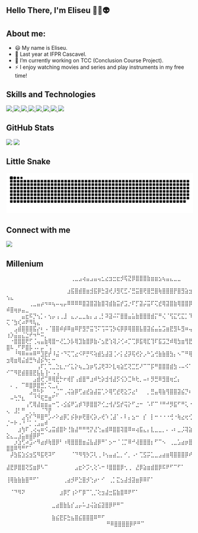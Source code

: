 ## Hello There, I'm Eliseu 🖖🏾👽
## About me:

- 😃 My name is Eliseu.
- 📖 Last year at IFPR Cascavel.
- 🔭 I’m currently working on TCC (Conclusion Course Project).
- ⚡ I enjoy watching movies and series and play instruments in my free time!

<h2> Skills and Technologies </h2>
<a href= https://github.com/EliseuDLS?tab=repositories&q=&type=&language=javascript&sort= > <img width ='40px' src ='https://raw.githubusercontent.com/rahulbanerjee26/githubAboutMeGenerator/main/icons/javascript.svg'> </a>
<a href= https://github.com/EliseuDLS?tab=repositories&q=&type=&language=reactjs&sort= > <img width ='45px' src ='https://raw.githubusercontent.com/rahulbanerjee26/githubAboutMeGenerator/main/icons/java.svg'> </a>
<a href= https://github.com/EliseuDLS?tab=repositories&q=&type=&language=reactnative&sort= > <img width ='40px' src ='https://raw.githubusercontent.com/rahulbanerjee26/githubAboutMeGenerator/main/icons/css.svg'> </a>
<a href= https://github.com/EliseuDLS?tab=repositories&q=&type=&language=nodejs&sort= > <img width ='40px' src ='https://raw.githubusercontent.com/rahulbanerjee26/githubAboutMeGenerator/main/icons/html.svg'> </a>
<a href= https://github.com/EliseuDLS?tab=repositories&q=&type=&language=nodejs&sort= > <img width ='39px' src ='https://cdn.jsdelivr.net/gh/devicons/devicon/icons/vscode/vscode-original.svg'> </a>
<a href= https://github.com/EliseuDLS?tab=repositories&q=&type=&language=nodejs&sort= > <img width ='43px' src
='https://cdn.jsdelivr.net/gh/devicons/devicon/icons/jupyter/jupyter-original-wordmark.svg'> </a>
<a href= https://github.com/EliseuDLS?tab=repositories&q=&type=&language=nodejs&sort= > <img width ='43px' src
='https://cdn.jsdelivr.net/gh/devicons/devicon/icons/androidstudio/androidstudio-original.svg'> </a>
<a href= https://github.com/EliseuDLS?tab=repositories&q=&type=&language=nodejs&sort= > <img width ='46px' src
='https://cdn.jsdelivr.net/gh/devicons/devicon/icons/arduino/arduino-original-wordmark.svg'> </a>
                   
<h2> GitHub Stats </h2>
<div>
  <img height="180em" src="https://github-readme-stats.vercel.app/api?username=EliseuDLS&show_icons=true&theme=dark&include_all_commits=true&count_private=true"/>
  <img height="180em" src="https://github-readme-stats-eight-theta.vercel.app/api/top-langs/?username=EliseuDLS&layout=compact&langs_count=8&theme=dark"/>
</div>

<h2> Little Snake </h2>
<p align="center">  
<picture>
  <source
    media="(prefers-color-scheme: dark)"
    srcset="
      https://raw.githubusercontent.com/platane/snk/output/github-contribution-grid-snake-dark.svg
    "
  />
  <source
    media="(prefers-color-scheme: light)"
    srcset="
      https://raw.githubusercontent.com/platane/snk/output/github-contribution-grid-snake.svg
    "
  />
  <img
    alt="github contribution grid snake animation"
    src="https://raw.githubusercontent.com/platane/snk/output/github-contribution-grid-snake-dark.svg"
  />
</picture>
</p>

<h2> Connect with me </h2>
<a href="https://instagram.com/eliseu.dls/" target="_blank"><img src="https://img.shields.io/badge/-Instagram-%23E4405F?style=for-the-badge&logo=instagram&logoColor=white" target="_blank"></a>

<h2> Millenium </h2>


⠀⠀⠀⠀⠀⠀⠀⠀⠀⠀⠀⠀⠀⠀⠀⠀⠀⢀⣀⣠⢴⣤⣠⣤⢤⣂⣔⣲⣒⣖⡺⢯⣝⡿⣿⣿⣿⣷⣶⣶⣢⢦⣤⣄⣀⣀⠀⠀⠀⠀⠀⠀⠀⠀⠀⠀⠀⠀⠀⠀⠀⠀⠀
⠀⠀⠀⠀⠀⠀⠀⠀⠀⠀⠀⠀⠀⠀⠀⠀⣰⣯⣿⣾⣿⣶⣺⣯⡿⣓⣽⢞⡸⣻⢏⣋⠌⣛⣭⣿⢟⣿⣛⣿⢷⣿⣿⣿⡟⣿⣻⣵⣲⢢⣄⠀⠀⠀⠀⠀⠀⠀⠀⠀⠀⠀⠀
⠀⠀⠀⠀⠀⠀⢀⣀⣤⡴⠲⠶⢦⠤⢤⡤⠿⠿⠿⠿⣿⣽⣿⣽⣷⣿⢽⣾⣷⣭⡞⣩⡐⠏⡋⣽⡬⣭⠏⢍⣞⢿⣽⣿⣷⢿⣿⣿⡿⠾⣿⢶⡶⣤⣀⠀⠀⠀⠀⠀⠀⠀⠀
⠀⠀⠀⠀⣤⣖⠯⡙⢢⡁⠄⢢⡤⢠⢀⣸⠀⣄⡠⣀⣀⣦⡄⣠⢀⡃⠽⣽⠬⠍⣿⣿⣤⣥⣷⣿⣿⣿⣾⡍⠛⢌⠈⢫⣍⢋⣍⡁⠹⢍⠈⣳⢎⠴⠟⠻⢧⣄⠀⠀⠀⠀⠀
⠀⠀⣠⣾⣿⣿⣿⣯⡔⠆⠠⠈⣿⣿⠾⡾⠿⣶⠿⡟⣻⡛⣭⢙⠍⢩⠭⢩⡳⢮⡿⡿⢿⣿⣿⣧⣿⣽⣮⣤⣥⣩⣶⣟⣻⠧⣻⠶⢤⢰⡱⣬⣤⣌⣑⠞⠲⠓⠭⡀⠀⠀⠀
⠀⠐⣿⣿⣿⢟⡋⢈⢤⣤⣷⢿⣿⠒⢜⣁⡱⡧⢿⣹⣷⣿⡿⣷⠌⣢⣟⢱⢽⡨⢊⠴⡉⢉⡿⣯⢿⣏⢹⠏⣯⣩⣙⠾⢿⣳⣶⢻⣟⣿⠧⢀⠋⠟⣿⡧⠠⠄⡤⠈⢠⠀⠀
⠀⠀⠘⠻⠿⠶⠶⠿⠛⣹⣟⡞⠸⣬⠐⠙⢍⢉⣔⠪⠟⡛⠫⢵⣾⣣⣼⣽⢈⠔⡅⣜⡽⢯⢞⡕⡠⠓⣡⢚⣷⣷⣿⣳⡄⠢⠉⠛⢿⣲⢿⣶⢿⣬⣾⣛⠳⣼⡮⠳⡂⠒⠀
⠀⠀⠀⠀⠀⠀⠀⠀⢠⠏⡁⢉⣀⣑⣆⡐⠊⣅⡕⢦⣀⣱⡶⢫⣨⢟⠽⠕⣇⢶⣵⣋⢝⣉⣋⠜⠉⠉⡯⠛⣿⣿⣿⣾⣳⠠⠤⠪⠁⠊⠉⠻⣟⣾⣿⣿⣟⣧⣧⢸⠂⠠⢠
⠀⠀⠀⠀⠀⠀⠀⣠⣾⢞⢉⠿⢿⣟⡓⠖⢾⡏⢠⣾⣿⠛⣰⠾⢓⡵⣺⢺⣼⡫⢪⡱⣉⠷⢗⡀⠤⠆⡻⣛⠿⣻⣿⢶⣊⡄⠀⠀⠀⠀⠄⢀⠀⠉⠿⣿⡿⣿⣛⡁⢍⣀⡌
⠀⠀⠀⠀⠀⠀⣠⣛⢓⠗⠀⠀⠠⣈⠉⢀⢬⣵⡿⢋⣴⣞⣵⣼⣭⢁⠕⢿⢋⣞⢟⣕⡩⣔⠃⠀⠀⡀⣛⣤⢿⣷⢻⣿⣿⣽⣮⡙⠆⠀⠤⢓⡙⣆⠀⠀⠘⠙⢯⣛⣶⠋⠁
⠀⠀⠀⠀⠀⢠⢋⢿⣼⣶⣶⣤⠒⢉⠠⣪⣮⠟⣡⡾⠹⡿⣿⣿⠝⢊⣐⢺⡜⣫⡞⢭⡕⠋⣐⠒⠀⠡⠏⠉⠘⠛⠚⡻⣯⠋⠛⢅⠐⢄⠀⣸⡃⠛⠀⡀⡀⠀⠈⠙⡟⠀⠀
⠀⠀⠀⠀⣠⢫⠎⠙⠿⣿⠛⡡⠔⠕⣴⡿⡁⡮⡷⡶⢟⣿⢎⡵⡠⢞⠱⢈⣼⠁⠄⠇⡄⣢⠒⠀⡎⠀⡇⠒⠐⠐⠐⢚⠐⢷⣔⢖⢊⡈⠒⠗⠠⠘⠈⡁⢈⣠⣤⠾⠀⠀⠀
⠀⠀⠀⣰⢳⠏⢀⢔⢤⠶⠪⣠⣭⣾⣿⠗⢘⣷⣼⠛⠛⢛⡝⣜⢑⣤⣾⠿⣿⣿⢽⣿⠿⠶⢴⣯⣄⡄⣇⣀⣀⡀⠄⠠⠆⣀⡨⢽⣵⣕⣄⣀⣰⣥⣶⣾⡿⠟⠉⠀⠀⠀⠀
⠀⠀⡰⣱⢋⠴⣩⠔⠻⣴⡾⢷⣿⡿⠃⠰⢿⣿⣿⣿⣶⣬⣧⣼⡿⠛⠁⡢⠒⠈⢈⡉⠿⠚⢼⣿⣿⣿⡆⠋⠉⠢⠀⢀⣀⣡⣴⡶⣿⣿⣿⠿⠻⠛⠋⠁⠀⠀⠀⠀⠀⠀⠀
⠀⡼⣳⣯⣱⣪⣲⣫⠻⣯⢟⠽⠋⠀⠀⠀⠀⠈⠙⠻⢻⡳⡩⢇⢀⠸⢢⣤⣴⣁⡀⠊⡀⠠⠂⢉⣫⡭⣁⣀⣠⣴⣶⢿⣿⣿⣿⡿⠞⠀⠀⠀⠀⠀⠀⠀⠀⠀⠀⠀⠀⠀⠀
⣼⣟⡿⣿⣿⢝⣫⣶⡿⠣⠉⠀⠀⠀⠀⠀⠀⠀⣠⣖⠕⡩⢂⢕⠡⠒⠸⣿⣿⣿⡿⢂⢀⠀⣜⡿⣵⣶⣾⣿⡿⠯⠟⠋⠉⠋⠁⠀⠀⠀⠀⠀⠀⠀⠀⠀⠀⠀⠀⠀⠀⠀⠀
⢸⢿⣷⣷⣷⣿⠛⠋⠁⠀⠀⠀⠀⠀⠀⢀⣴⡺⠟⣑⣿⡺⢑⡴⠂⠊⠀⢀⡁⣍⣢⣼⣺⣽⣶⡿⠿⠏⠁⠀⠀⠀⠀⠀⠀⠀⠀⠀⠀⠀⠀⠀⠀⠀⠀⠀⠀⠀⠀⠀⠀⠀⠀
⠀⠈⠙⠻⠝⠀⠀⠀⠀⠀⠀⠀⠀⠀⣰⡿⡋⢰⠕⠋⡿⠉⢁⡈⢕⣲⣼⣒⣯⣷⣿⠿⠟⠋⠁⠀⠀⠀⠀⠀⠀⠀⠀⠀⠀⠀⠀⠀⠀⠀⠀⠀⠀⠀⠀⠀⠀⠀⠀⠀⠀⠀⠀
⠀⠀⠀⠀⠀⠀⠀⠀⠀⠀⠀⠀⣀⣴⣿⣷⣧⡎⣠⡤⠥⣰⢬⣵⣮⣽⣿⡿⠟⠛⠉⠀⠀⠀⠀⠀⠀⠀⠀⠀⠀⠀⠀⠀⠀⠀⠀⠀⠀⠀⠀⠀⠀⠀⠀⠀⠀⠀⠀⠀⠀⠀⠀
⠀⠀⠀⠀⠀⠀⠀⠀⠀⠀⠀⠀⣷⣮⣟⡯⣓⣦⣿⣮⣿⣿⣿⠿⠛⠋⠀⠀⠀⠀⠀⠀⠀⠀⠀⠀⠀⠀⠀⠀⠀⠀⠀⠀⠀⠀⠀⠀⠀⠀⠀⠀⠀⠀⠀⠀⠀⠀⠀⠀⠀⠀⠀
⠀⠀⠀⠀⠀⠀⠀⠀⠀⠀⠀⠀⠛⠿⣿⣿⣿⣿⡿⠟⠛⠉⠀⠀⠀
